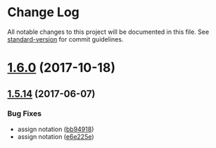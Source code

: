 # Change Log

All notable changes to this project will be documented in this file. See [standard-version](https://github.com/conventional-changelog/standard-version) for commit guidelines.

<a name="1.6.0"></a>
# [1.6.0](https://github.com/adriancmiranda/dotcfg/compare/v1.5.14...v1.6.0) (2017-10-18)


<a name="1.5.14"></a>
## [1.5.14](https://github.com/adriancmiranda/dotcfg/compare/v1.5.13...v1.5.14) (2017-06-07)


### Bug Fixes

* assign notation ([bb94918](https://github.com/adriancmiranda/dotcfg/commit/bb94918))
* assign notation ([e6e225e](https://github.com/adriancmiranda/dotcfg/commit/e6e225e))
